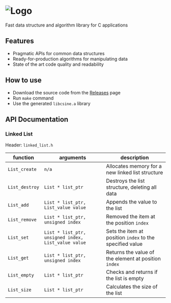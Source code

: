 # ![Logo](http://i.imgur.com/fJaHsc1.png)
Fast data structure and algorithm library for C applications

## Features
- Pragmatic APIs for common data structures
- Ready-for-production algorithms for manipulating data
- State of the art code quality and readability

## How to use
- Download the source code from the [Releases](https://github.com/Mooxmirror/CSine/releases) page
- Run `make` command
- Use the generated `libcsine.a` library

## API Documentation
### Linked List
Header: `linked_list.h`

| function | arguments | description |
|----------|-----------|-------------|
| `List_create` | `n/a` | Allocates memory for a new linked list structure |
| `List_destroy` | `List * list_ptr` | Destroys the list structure, deleting all data |
| `List_add` | `List * list_ptr, List_value value` | Appends the value to the list |
| `List_remove` | `List * list_ptr, unsigned index` | Removed the item at the position `index` |
| `List_set` | `List * list_ptr, unsigned index, List_value value` | Sets the item at position `index` to the specified value |
| `List_get` | `List * list_ptr, unsigned index` | Returns the value of the element at position `index`|
| `List_empty` | `List * list_ptr` | Checks and returns if the list is empty |
| `List_size` | `List * list_ptr` | Calculates the size of the list |
